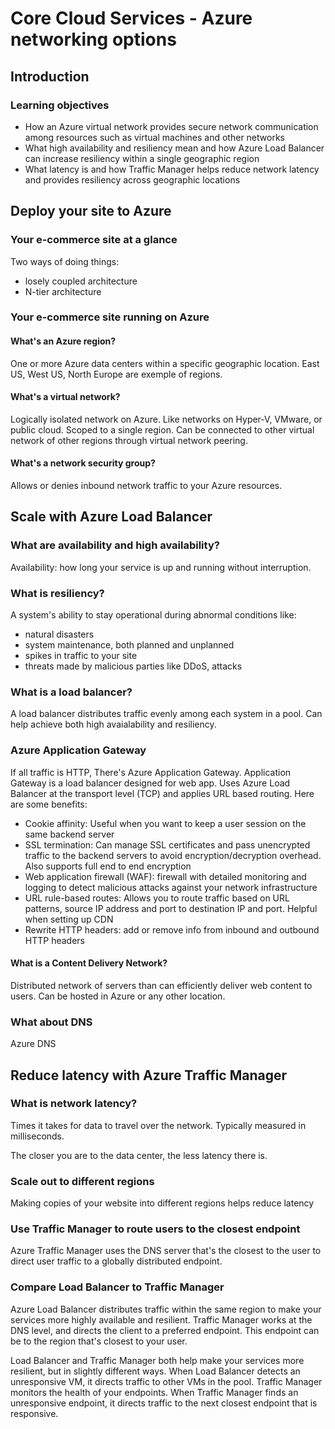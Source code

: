 # Core Cloud Services - Azure networking options

## Introduction

### Learning objectives

- How an Azure virtual network provides secure network communication among resources such as virtual machines and other networks
- What high availability and resiliency mean and how Azure Load Balancer can increase resiliency within a single geographic region
- What latency is and how Traffic Manager helps reduce network latency and provides resiliency across geographic locations

## Deploy your site to Azure

### Your e-commerce site at a glance

Two ways of doing things:

- losely coupled architecture
- N-tier architecture

### Your e-commerce site running on Azure

#### What's an Azure region?

One or more Azure data centers within a specific geographic location. East US, West US, North Europe are exemple of regions.

#### What's a virtual network?

Logically isolated network on Azure. Like networks on Hyper-V, VMware, or public cloud. Scoped to a single region. Can be connected to other virtual network of other regions through virtual network peering.

#### What's a network security group?

Allows or denies inbound network traffic to your Azure resources.

## Scale with Azure Load Balancer

### What are availability and high availability?

Availability: how long your service is up and running without interruption.

### What is resiliency?

A system's ability to stay operational during abnormal conditions like:

- natural disasters
- system maintenance, both planned and unplanned
- spikes in traffic to your site
- threats made by malicious parties like DDoS, attacks

### What is a load balancer?

A load balancer distributes traffic evenly among each system in a pool. Can help achieve both high avaialability and resiliency.

### Azure Application Gateway

If all traffic is HTTP, There's Azure Application Gateway. Application Gateway is a load balancer designed for web app. Uses Azure Load Balancer at the transport level (TCP) and applies URL based routing. Here are some benefits:

- Cookie affinity: Useful when you want to keep a user session on the same backend server
- SSL termination: Can manage SSL certificates and pass unencrypted traffic to the backend servers to avoid encryption/decryption overhead. Also supports full end to end encryption
- Web application firewall (WAF): firewall with detailed monitoring and logging to detect malicious attacks against your network infrastructure
- URL rule-based routes: Allows you to route traffic based on URL patterns, source IP address and port to destination IP and port. Helpful when setting up CDN
- Rewrite HTTP headers: add or remove info from inbound and outbound HTTP headers

#### What is a Content Delivery Network?

Distributed network of servers than can efficiently deliver web content to users. Can be hosted in Azure or any other location.

### What about DNS

Azure DNS

## Reduce latency with Azure Traffic Manager

### What is network latency?

Times it takes for data to travel over the network. Typically measured in milliseconds.

The closer you are to the data center, the less latency there is.

### Scale out to different regions

Making copies of your website into different regions helps reduce latency

### Use Traffic Manager to route users to the closest endpoint

Azure Traffic Manager uses the DNS server that's the closest to the user to direct user traffic to a globally distributed endpoint.

### Compare Load Balancer to Traffic Manager

Azure Load Balancer distributes traffic within the same region to make your services more highly available and resilient. Traffic Manager works at the DNS level, and directs the client to a preferred endpoint. This endpoint can be to the region that's closest to your user.

Load Balancer and Traffic Manager both help make your services more resilient, but in slightly different ways. When Load Balancer detects an unresponsive VM, it directs traffic to other VMs in the pool. Traffic Manager monitors the health of your endpoints. When Traffic Manager finds an unresponsive endpoint, it directs traffic to the next closest endpoint that is responsive.